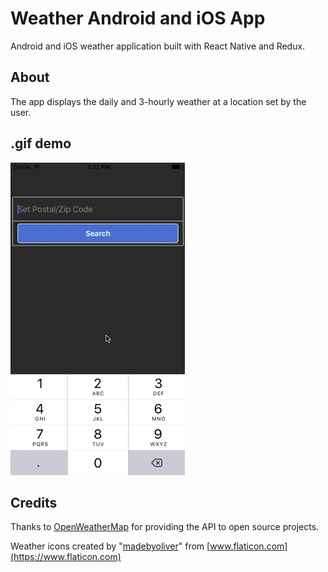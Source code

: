 # Weather Android and iOS App

Android and iOS weather application built with React Native and Redux.

## About

The app displays the daily and 3-hourly weather at a location set by the user.

## .gif demo

![alt](./src/images/WeatherApp1.gif)

## Credits

Thanks to [OpenWeatherMap](http://openweathermap.org/) for providing the API to open source projects.

Weather icons created by "[madebyoliver](https://www.flaticon.com/authors/madebyoliver)" from [www.flaticon.com](https://www.flaticon.com)
